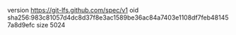 version https://git-lfs.github.com/spec/v1
oid sha256:983c81057d4dc8d37f8e3ac1589be36ac84a7403e1108df7feb481457a8d9efc
size 5024
